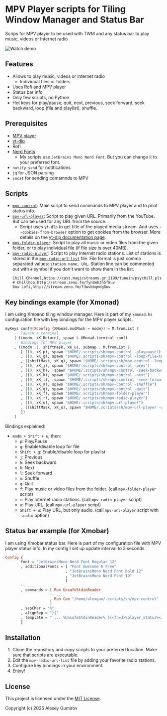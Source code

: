 # MPV Player scripts for Tiling Window Manager and Status Bar

Scrips for MPV player to be used with TWM and any status bar to play music, videos or Internet radio

![Watch demo](./demo/demo.gif)

## Features

- Allows to play music, videos or Internet radio
    - Individual files or folders
- Uses Rofi and MPV player
- Status bar info
- Only few scripts, no Python
- Hot keys for play/pause, quit, next, previous, seek forward, seek backward, loop (file and playlist), shuffle.

## Prerequisites

- [MPV player](https://mpv.io/)
- [yt-dlp](https://github.com/yt-dlp/yt-dlp)
- Rofi
- [Nerd Fonts](https://www.nerdfonts.com/)
    - My scripts use `JetBrains Mono Nerd Font`. But you can change it to your preferred font.
- `notify-send` for notifications
- `jq` for JSON parsing
- `socat` for sending comamnds to MPV

## Scripts

- [`mpv-control`](./scripts/mpv-control): Main script to send commands to MPV player and to print status info.
- [`mpv-url-player`](./scripts/mpv-url-player): Script to play given URL. Primarily from the YouTube. But can be used for any URL from the source.
    - Script uses `yt-dlp` to get title of the played media stream. And uses `--cookies-from-browser` option to get cookies from the browser. More details on the [yt-dlp documentation page](https://github.com/yt-dlp/yt-dlp?tab=readme-ov-file#filesystem-options)
- [`mpv-folder-player`](./scripts/mpv-folder-player): Script to play all music or video files from the given folder, or to play individual file (if file size is over 40MB).
- [`mpv-radio-player`](./scripts/mpv-radio-player): Script to play Internet radio stations. List of stations is stored in the [`mpv-radio-url-list`](./scripts/mpv-radio-url-list) file. File format is just comma separated values: `station name, URL`. Station line can be commented out with `#` symbol if you don't want to show them in the list.
    ```plaintext
    Chill Channel,https://cast.magicstreams.gr:2199/tunein/psychill.pls
    # Chillhop,http://stream.zeno.fm/fyn8eh3h5f8uv
    Box Lofi,http://stream.zeno.fm/f3wvbbqmdg8uv
    ```

## Key bindings example (for Xmonad)

I am using Xmoand tiling window manager. Here is part of my `xmonad.hs` configuration file with key bindings for the MPV player scripts.

```haskell
myKeys conf@(XConfig {XMonad.modMask = modm}) = M.fromList $
    -- launch a terminal
    [ ((modm, xK_Return), spawn $ XMonad.terminal conf)
    -- Bindings for MPV player
    , ((modm .|. shiftMask, xK_u), submap . M.fromList $
       [ ((0, xK_p), spawn "$HOME/.scripts/sh/mpv-control -playpause")
       , ((0, xK_g), spawn "$HOME/.scripts/sh/mpv-control -loop-file-toggle")
       , ((shiftMask, xK_g), spawn "$HOME/.scripts/sh/mpv-control -loop-playlist-toggle")
       , ((0, xK_j), spawn "$HOME/.scripts/sh/mpv-control -prev")
       , ((0, xK_h),  spawn "$HOME/.scripts/sh/mpv-control -seek-backward")
       , ((0, xK_k), spawn "$HOME/.scripts/sh/mpv-control -next")
       , ((0, xK_l),  spawn "$HOME/.scripts/sh/mpv-control -seek-forward")
       , ((0, xK_m), spawn "$HOME/.scripts/sh/mpv-control -shuffle")
       , ((0, xK_q), spawn "$HOME/.scripts/sh/mpv-control -quit")
       , ((0, xK_f), spawn "$HOME/.scripts/sh/mpv-folder-player")
       , ((0, xK_r), spawn "$HOME/.scripts/sh/mpv-radio-player")
       , ((0, xK_u), spawn "$HOME/.scripts/sh/mpv-url-player")
       , ((shiftMask, xK_u), spawn "$HOME/.scripts/sh/mpv-url-player -audio")
       ])
    ]
```

Bindings explained:
- `modm + Shift + u`, then:
    - `p`: Play/Pause
    - `g`: Enable/disable loop for file
    - `Shift + g`: Enable/disable loop for playlist
    - `j`: Previous
    - `h`: Seek backward
    - `k`: Next
    - `l`: Seek forward
    - `m`: Shuffle
    - `q`: Quit
    - `f`: Play music or video files from the folder. (call `mpv-folder-player` script)
    - `r`: Play Internet radio stations. (call `mpv-radio-player` script)
    - `u`: Play URL. (call `mpv-url-player` script)
    - `Shift + u`: Play URL, but only audio. (call `mpv-url-player` script with `-audio` option)

## Status bar example (for Xmobar)

I am using Xmobar status bar. Here is part of my configuration file with MPV player status info.
In my config I set up update interval to 3 seconds.

```haskell
Config {
       font = "JetBrainsMono Nerd Font Regular 12"
       , additionalFonts = [ "Font Awesome 6 Free"
                           , "JetBrainsMono Nerd Font Bold 12"
                           , "JetBrainsMono Nerd Font 10"
                           ]
       -- ...
       , commands = [ Run UnsafeStdinReader
                    -- ...
                    , Run Com "/home/alexgum/.scripts/sh/mpv-control" ["-status"] "player_status" 30
                    ]
       , sepChar = "%"
       , alignSep = "}{"
       , template = " ... %UnsafeStdinReader% }{<fn=3>%player_status%</fn> ... "
       }

```

## Installation

1. Clone the repository and copy scripts to your preferred location. Make sure that scripts are executable.
2. Edit the  `mpv-radio-url-list` file by adding your favorite radio stations.
3. Configure key bindings in your environment.
4. Enjoy!

## License

This project is licensed under the [MIT License](https://opensource.org/licenses/MIT).

Copyright (c) 2025 Alexey Gumirov
